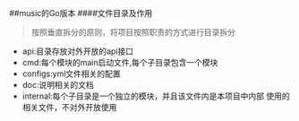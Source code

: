 ##music的Go版本
####文件目录及作用
> 按照垂直拆分的原则，将项目按照职责的方式进行目录拆分


- api:目录存放对外开放的api接口
- cmd:每个模块的main启动文件,每个子目录包含一个模块
- configs:yml文件相关的配置
- doc:说明相关的文档
- internal:每个子目录是一个独立的模块，并且该文件内是本项目中内部
使用的相关文件，不对外开放使用